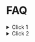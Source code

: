  


# FAQ
<details>
  <summary>Click 1
 </summary>
 
</details


<hr>


<details>
  <summary>Click 2
 </summary>
 
</details
 
